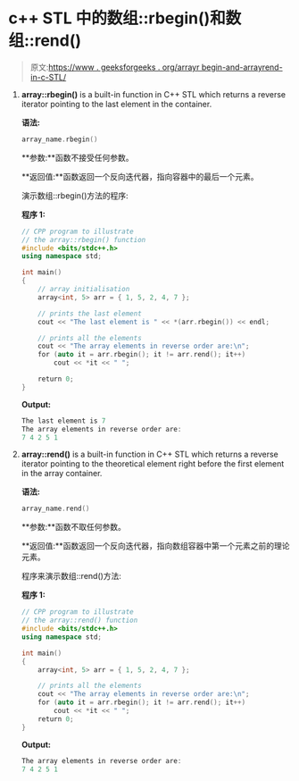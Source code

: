# c++ STL 中的数组::rbegin()和数组::rend()

> 原文:[https://www . geeksforgeeks . org/arrayr begin-and-arrayrend-in-c-STL/](https://www.geeksforgeeks.org/arrayrbegin-and-arrayrend-in-c-stl/)

1.  **array::rbegin()** is a built-in function in C++ STL which returns a reverse iterator pointing to the last element in the container.

    **语法:**

    ```cpp
    array_name.rbegin()
    ```

    **参数:**函数不接受任何参数。

    **返回值:**函数返回一个反向迭代器，指向容器中的最后一个元素。

    演示数组::rbegin()方法的程序:

    **程序 1:**

    ```cpp
    // CPP program to illustrate
    // the array::rbegin() function
    #include <bits/stdc++.h>
    using namespace std;

    int main()
    {
        // array initialisation
        array<int, 5> arr = { 1, 5, 2, 4, 7 };

        // prints the last element
        cout << "The last element is " << *(arr.rbegin()) << endl;

        // prints all the elements
        cout << "The array elements in reverse order are:\n";
        for (auto it = arr.rbegin(); it != arr.rend(); it++)
            cout << *it << " ";

        return 0;
    }
    ```

    **Output:**

    ```cpp
    The last element is 7
    The array elements in reverse order are:
    7 4 2 5 1

    ```

2.  **array::rend()** is a built-in function in C++ STL which returns a reverse iterator pointing to the theoretical element right before the first element in the array container.

    **语法:**

    ```cpp
    array_name.rend()
    ```

    **参数:**函数不取任何参数。

    **返回值:**函数返回一个反向迭代器，指向数组容器中第一个元素之前的理论元素。

    程序来演示数组::rend()方法:

    **程序 1:**

    ```cpp
    // CPP program to illustrate
    // the array::rend() function
    #include <bits/stdc++.h>
    using namespace std;

    int main()
    {
        array<int, 5> arr = { 1, 5, 2, 4, 7 };

        // prints all the elements
        cout << "The array elements in reverse order are:\n";
        for (auto it = arr.rbegin(); it != arr.rend(); it++)
            cout << *it << " ";
        return 0;
    }
    ```

    **Output:**

    ```cpp
    The array elements in reverse order are:
    7 4 2 5 1

    ```